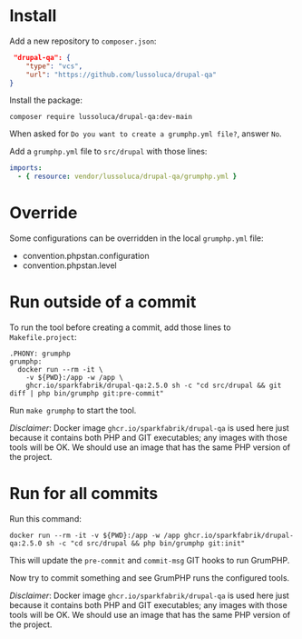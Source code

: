# Install

Add a new repository to `composer.json`:

```json
 "drupal-qa": {
    "type": "vcs",
    "url": "https://github.com/lussoluca/drupal-qa"
}
```

Install the package:

```shell
composer require lussoluca/drupal-qa:dev-main
```

When asked for `Do you want to create a grumphp.yml file?`, answer `No`.

Add a `grumphp.yml` file to `src/drupal` with those lines:

```yml
imports:
  - { resource: vendor/lussoluca/drupal-qa/grumphp.yml }
```

# Override

Some configurations can be overridden in the local `grumphp.yml` file:

* convention.phpstan.configuration
* convention.phpstan.level

# Run outside of a commit

To run the tool before creating a commit, add those lines to `Makefile.project`:

```make
.PHONY: grumphp
grumphp:
  docker run --rm -it \
    -v ${PWD}:/app -w /app \
    ghcr.io/sparkfabrik/drupal-qa:2.5.0 sh -c "cd src/drupal && git diff | php bin/grumphp git:pre-commit"
```

Run `make grumphp` to start the tool.

*Disclaimer*: Docker image `ghcr.io/sparkfabrik/drupal-qa` is used here just because it contains both PHP and GIT executables;
any images with those tools will be OK. We should use an image that has the same PHP version of the project.

# Run for all commits

Run this command:

```shell
docker run --rm -it -v ${PWD}:/app -w /app ghcr.io/sparkfabrik/drupal-qa:2.5.0 sh -c "cd src/drupal && php bin/grumphp git:init"
```

This will update the `pre-commit` and `commit-msg` GIT hooks to run GrumPHP.

Now try to commit something and see GrumPHP runs the configured tools.

*Disclaimer*: Docker image `ghcr.io/sparkfabrik/drupal-qa` is used here just because it contains both PHP and GIT executables;
any images with those tools will be OK. We should use an image that has the same PHP version of the project.